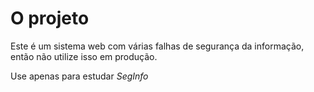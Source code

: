 # O projeto

Este é um sistema web com várias falhas de 
segurança da informação, então não utilize isso em
produção.

Use apenas para estudar *SegInfo*